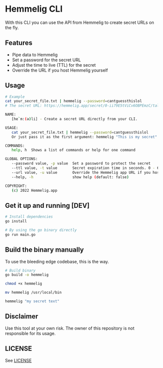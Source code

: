 # Hemmelig CLI

With this CLI you can use the API from Hemmelig to create secret URLs on the fly.

## Features

- Pipe data to Hemmelig
- Set a password for the secret URL
- Adjust the time to live (TTL) for the secret
- Override the URL if you host Hemmelig yourself

## Usage

```bash
# Example
cat your_secret_file.txt | hemmelig --password=cantguessthislol
# The secret URL: https://hemmelig.app/secret/0-ii79E5tViCv6OBPEmzC/talented_RU4NfXNvxTLJAf1R_QFtp
```

```bash
NAME:
   [he`m:(ə)li] - Create a secret URL directly from your CLI.

USAGE:
   cat your_secret_file.txt | hemmelig --password=cantguessthislol
   Or just pass it as the first argument: hemmelig "This is my secret" --password=secret

COMMANDS:
   help, h  Shows a list of commands or help for one command

GLOBAL OPTIONS:
   --password value, -p value  Set a password to protect the secret
   --ttl value, -t value       Secret expiration time in seconds. 0 - 605800 seconds. (default: "14400")
   --url value, -u value       Override the Hemmelig app URL if you host it yourself (default: "https://secretshare.archphoenix.team/")
   --help, -h                  show help (default: false)

COPYRIGHT:
   (c) 2022 Hemmelig.app
```

## Get it up and running [DEV]

```bash
# Install dependencies
go install

# By using the go binary directly
go run main.go
```

## Build the binary manually

To use the bleeding edge codebase, this is the way.

```bash
# Build binary
go build -o hemmelig

chmod +x hemmelig

mv hemmelig /usr/local/bin

hemmelig "my secret text"
```

## Disclaimer

Use this tool at your own risk. The owner of this repository is not responsible for its usage.

## LICENSE

See [LICENSE](./LICENSE)
